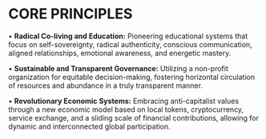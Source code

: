 # CORE PRINCIPLES

•	**Radical Co-living and Education:** Pioneering educational systems that focus on self-sovereignty, radical authenticity, conscious communication, aligned relationships, emotional awareness, and energetic mastery.

•	**Sustainable and Transparent Governance:** Utilizing a non-profit organization for equitable decision-making, fostering horizontal circulation of resources and abundance in a truly transparent manner.

•	**Revolutionary Economic Systems:** Embracing anti-capitalist values through a new economic model based on local tokens, cryptocurrency, service exchange, and a sliding scale of financial contributions, allowing for dynamic and interconnected global participation.